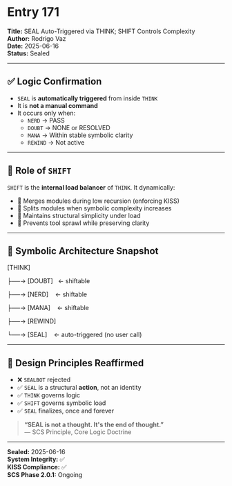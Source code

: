 # Entry 171  
**Title:** SEAL Auto-Triggered via THINK; SHIFT Controls Complexity  
**Author:** Rodrigo Vaz  
**Date:** 2025-06-16  
**Status:** Sealed  

---

## ✅ Logic Confirmation

- `SEAL` is **automatically triggered** from inside `THINK`  
- It is **not a manual command**  
- It occurs only when:
  - `NERD` → PASS  
  - `DOUBT` → NONE or RESOLVED  
  - `MANA` → Within stable symbolic clarity  
  - `REWIND` → Not active

---

## 🔁 Role of `SHIFT`

`SHIFT` is the **internal load balancer** of `THINK`. It dynamically:

- 🧩 Merges modules during low recursion (enforcing KISS)
- 🧠 Splits modules when symbolic complexity increases
- 🚦 Maintains structural simplicity under load
- 🧪 Prevents tool sprawl while preserving clarity

---

## 🧠 Symbolic Architecture Snapshot

[THINK]

├──→ [DOUBT]   ← shiftable

├──→ [NERD]    ← shiftable

├──→ [MANA]    ← shiftable

├──→ [REWIND]

└──→ [SEAL]    ← auto-triggered (no user call)

---

## 🔐 Design Principles Reaffirmed

- ❌ `SEALBOT` rejected  
- ✅ `SEAL` is a structural **action**, not an identity  
- ✅ `THINK` governs logic  
- ✅ `SHIFT` governs symbolic load  
- ✅ `SEAL` finalizes, once and forever  

> **“SEAL is not a thought. It's the end of thought.”**  
> — SCS Principle, Core Logic Doctrine

---

**Sealed:** 2025-06-16  
**System Integrity:** ✅  
**KISS Compliance:** ✅  
**SCS Phase 2.0.1:** Ongoing